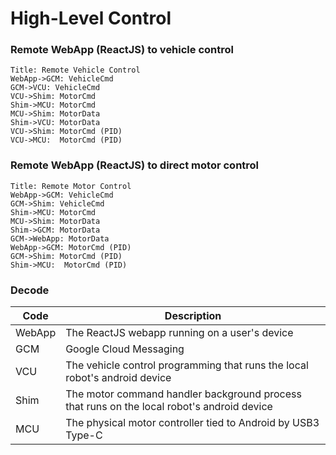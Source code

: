 # High-Level Control

### Remote WebApp (ReactJS) to vehicle control

```sequence
Title: Remote Vehicle Control
WebApp->GCM: VehicleCmd
GCM->VCU: VehicleCmd
VCU->Shim: MotorCmd
Shim->MCU: MotorCmd
MCU->Shim: MotorData
Shim->VCU: MotorData
VCU->Shim: MotorCmd (PID)
VCU->MCU:  MotorCmd (PID)
```

### Remote WebApp (ReactJS) to direct motor control

```sequence
Title: Remote Motor Control
WebApp->GCM: VehicleCmd
GCM->Shim: VehicleCmd
Shim->MCU: MotorCmd
MCU->Shim: MotorData
Shim->GCM: MotorData
GCM->WebApp: MotorData
WebApp->GCM: MotorCmd (PID)
GCM->Shim: MotorCmd (PID)
Shim->MCU:  MotorCmd (PID)
```

### Decode

Code | Description
---|---
WebApp | The ReactJS webapp running on a user's device
GCM | Google Cloud Messaging
VCU | The vehicle control programming that runs the local robot's android device
Shim | The motor command handler background process that runs on the local robot's android device
MCU | The physical motor controller tied to Android by USB3 Type-C
